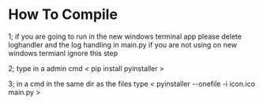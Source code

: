 # How To Compile
1; if you are going to run in the new windows terminal app please delete loghandler and the log handling in main.py if you are not using on new windows termianl ignore this step

2; type in a admin cmd < pip install pyinstaller >

3; in a cmd in the same dir as the files type < pyinstaller --onefile -i icon.ico main.py >